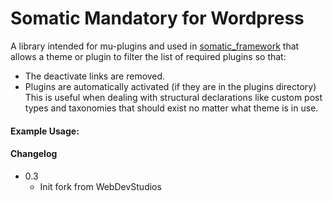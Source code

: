 Somatic Mandatory for Wordpress
=========

A library intended for mu-plugins and used in [somatic_framework](https://github.com/somaticstudios/somatic-framework) that allows a theme or plugin to filter the list of required plugins so that:
* The deactivate links are removed.
* Plugins are automatically activated (if they are in the plugins directory)
This is useful when dealing with structural declarations like custom post types and taxonomies that should exist no matter what theme is in use.

#### Example Usage:
<?php
/**
 * Add required plugins to somatic_mandatory_list
 *
 * @param  array $required Array of required plugins in `plugin_dir/plugin_file.php` form
 *
 * @return array           Modified array of required plugins
 */
function somatic_mandatory_add( $required ) {

	$required = array_merge( $required, array(
		'jetpack/jetpack.php',
		'sample-plugin/sample-plugin.php',
	) );

	return $required;
}
add_filter( 'somatic_mandatory_list', 'somatic_mandatory_add' );
?>

#### Changelog
* 0.3
	* Init fork from WebDevStudios
